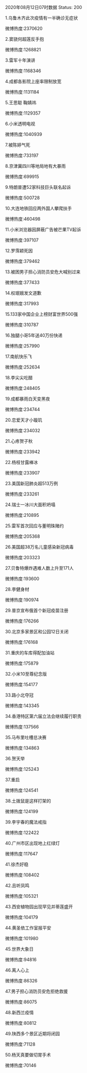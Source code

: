 2020年08月12日07时数据
Status: 200

1.乌鲁木齐此次疫情有一半确诊无症状

微博热度:2370620

2.窦骁何超莲反手抱

微博热度:1268821

3.雷军十年演讲

微博热度:1168346

4.成都各影院上座率限制放宽

微博热度:1131184

5.王思聪 鞠婧祎

微博热度:1129357

6.小米透明电视

微博热度:1040939

7.被陈婷气死

微博热度:733197

8.京津冀四川等地局地有大暴雨

微博热度:699915

9.特朗普遭52家科技巨头联名起诉

微博热度:500728

10.大连地铁回应两外国人攀爬扶手

微博热度:460498

11.小米浏览器因屏蔽广告被芒果TV起诉

微博热度:397107

12.罗霈颖死因

微博热度:379462

13.被困男子担心消防员安危大喊别过来

微博热度:377433

14.权珉娥发文道歉

微博热度:317993

15.133家中国企业上榜财富世界500强

微博热度:310787

16.独腿小哥5年送40万份快递

微博热度:257990

17.南航快乐飞

微博热度:252634

18.李尖尖吃醋

微博热度:248405

19.成都暴雨白天变黑夜

微博热度:234744

20.恋爱天才小璇玑

微博热度:234032

21.心疼贺子秋

微博热度:233942

22.杨枝甘露棒冰

微博热度:233907

23.美国新冠肺炎超513万例

微博热度:233261

24.瑞士一冰川大面积坍塌

微博热度:210895

25.雷军首次回应与董明珠赌约

微博热度:205368

26.美国超38万名儿童感染新冠病毒

微博热度:203323

27.贝鲁特爆炸遇难人数上升至171人

微博热度:193600

28.李健身材

微博热度:190974

29.普京宣布俄首个新冠疫苗注册

微博热度:176266

30.北京多家景区和公园12日关闭

微博热度:176168

31.重庆的车库得配加油站

微博热度:175879

32.小米10至尊纪念版

微博热度:154177

33.路小北夺冠

微博热度:143345

34.香港特区第六届立法会继续履行职责

微博热度:137566

35.马布里吐槽总决赛

微博热度:134863

36.贺天举

微博热度:125243

37.重启

微博热度:124541

38.土拨鼠是这样打架的

微博热度:124199

39.李宇春的魔法戒指

微博热度:122422

40.广州市区出现地上红绿灯

微博热度:117647

41.徐杰好稳

微博热度:108402

42.且听凤鸣

微博热度:105321

43.西安植物园出现罕见并蒂莲盛开

微博热度:104179

44.黄圣依工作室报平安

微博热度:101980

45.世界大象日

微博热度:94816

46.离人心上

微博热度:86326

47.男子担心消防员安危拒绝救援

微博热度:86075

48.新西兰疫情

微博热度:80812

49.陕西多个景区近期将闭园

微博热度:71128

50.杨天真要做切胃手术

微博热度:70146

